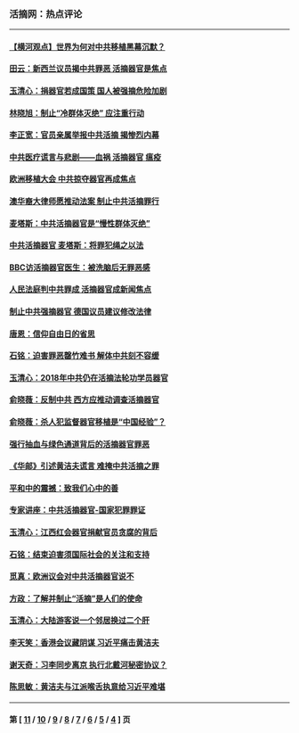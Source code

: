 ### 活摘网：热点评论
---
#### [【横河观点】世界为何对中共移植黑幕沉默？](../../pages/nf5879/n13244249.md?06210430) 
#### [田云：新西兰议员揭中共罪恶 活摘器官是焦点](../../pages/nf5879/n13070629.md?06210430) 
#### [玉清心：捐器官若成国策 国人被强摘危险加剧](../../pages/nf5879/n12802713.md?06210430) 
#### [林晓旭：制止“冷群体灭绝” 应注重行动](../../pages/nf5879/n12779736.md?06210430) 
#### [李正宽：官员亲属举报中共活摘 揭惨烈内幕](../../pages/nf5879/n12684490.md?06210430) 
#### [中共医疗谎言与悲剧——血祸 活摘器官 瘟疫](../../pages/nf5879/n12372103.md?06210430) 
#### [欧洲移植大会 中共掠夺器官再成焦点](../../pages/nf5879/n11538883.md?06210430) 
#### [澳华裔大律师愿推动法案 制止中共活摘罪行](../../pages/nf5879/n11377039.md?06210430) 
#### [麦塔斯：中共活摘器官是“慢性群体灭绝”](../../pages/nf5879/n11350529.md?06210430) 
#### [中共活摘器官 麦塔斯：将罪犯绳之以法](../../pages/nf5879/n11347973.md?06210430) 
#### [BBC访活摘器官医生：被洗脑后无罪恶感](../../pages/nf5879/n11335935.md?06210430) 
#### [人民法庭判中共罪成 活摘器官成新闻焦点](../../pages/nf5879/n11331578.md?06210430) 
#### [制止中共强摘器官 德国议员建议修改法律](../../pages/nf5879/n11249451.md?06210430) 
#### [唐恩：信仰自由日的省思](../../pages/nf5879/n11003525.md?06210430) 
#### [石铭：迫害罪恶罄竹难书  解体中共刻不容缓](../../pages/nf5879/n10942855.md?06210430) 
#### [玉清心：2018年中共仍在活摘法轮功学员器官](../../pages/nf5879/n10914646.md?06210430) 
#### [俞晓薇：反制中共 西方应推动调查活摘器官](../../pages/nf5879/n10794671.md?06210430) 
#### [俞晓薇：杀人犯监督器官移植是“中国经验”？](../../pages/nf5879/n10466427.md?06210430) 
#### [强行抽血与绿色通道背后的活摘器官罪恶](../../pages/nf5879/n10004708.md?06210430) 
#### [《华邮》引述黄洁夫谎言 难掩中共活摘之罪](../../pages/nf5879/n9642309.md?06210430) 
#### [平和中的震撼：致我们心中的善](../../pages/nf5879/n9021123.md?06210430) 
#### [专家讲座：中共活摘器官-国家犯罪罪证](../../pages/nf5879/n8828153.md?06210430) 
#### [玉清心：江西红会器官捐献官员贪腐的背后](../../pages/nf5879/n8522122.md?06210430) 
#### [石铭：结束迫害须国际社会的关注和支持](../../pages/nf5879/n8443497.md?06210430) 
#### [觅真：欧洲议会对中共活摘器官说不](../../pages/nf5879/n8337486.md?06210430) 
#### [方政：了解并制止“活摘”是人们的使命](../../pages/nf5879/n8329214.md?06210430) 
#### [玉清心：大陆游客说一个邻居换过二个肝](../../pages/nf5879/n8291404.md?06210430) 
#### [李天笑：香港会议藏阴谋 习近平痛击黄洁夫](../../pages/nf5879/n8241459.md?06210430) 
#### [谢天奇：习李同步离京 执行北戴河秘密协议？](../../pages/nf5879/n8230418.md?06210430) 
#### [陈思敏：黄洁夫与江派喉舌执意给习近平难堪](../../pages/nf5879/n8222166.md?06210430) 

---
#### 第 [ [11](./11.md?06210430) / [10](./10.md?06210430) / [9](./9.md?06210430) / [8](./8.md?06210430) / [7](./7.md?06210430) / [6](./6.md?06210430) / [5](./5.md?06210430) / [4](./4.md?06210430) ] 页
